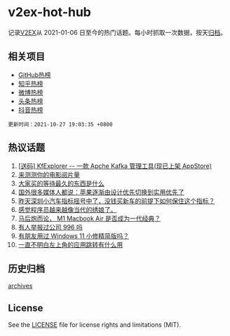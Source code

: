 # v2ex-hot-hub

 记录[V2EX](https://www.v2ex.com/)从 2021-01-06 日至今的热门话题。每小时抓取一次数据，按天[归档](archives)。
 
 ## 相关项目

- [GitHub热榜](https://github.com/snaildev/github-hot-hub)
- [知乎热榜](https://github.com/snaildev/zhihu-hot-hub)
- [微博热榜](https://github.com/snaildev/weibo-hot-hub)
- [头条热榜](https://github.com/snaildev/toutiao-hot-hub)
- [抖音热榜](https://github.com/snaildev/douyin-hot-hub)


 `更新时间：2021-10-27 19:03:35 +0800`

## 热议话题

1. [[送码] KfExplorer -- 一款 Apche Kafka 管理工具(现已上架 AppStore)](https://www.v2ex.com/t/810855)
1. [来测测你的电影阅片量](https://www.v2ex.com/t/810849)
1. [大家买的等待最久的东西是什么](https://www.v2ex.com/t/810844)
1. [国外很多媒体人都说：苹果逐渐由设计优先切换到实用优先了](https://www.v2ex.com/t/810842)
1. [昨天深圳小汽车指标摇号中了，没钱买新车的前提下如何保住这个指标？](https://www.v2ex.com/t/810851)
1. [感觉程序员越来越像当代的绣娘了。](https://www.v2ex.com/t/810841)
1. [马后炮而论， M1 Macbook Air 是否成为一代经典？](https://www.v2ex.com/t/810802)
1. [有人举报过公司 996 吗](https://www.v2ex.com/t/810923)
1. [有朋友用过 Windows 11 小修精简版吗？](https://www.v2ex.com/t/810728)
1. [一直不明白左上角的应用跳转有什么用](https://www.v2ex.com/t/810745)

## 历史归档

[archives](archives)

## License

See the [LICENSE](LICENSE) file for license rights and limitations (MIT).
